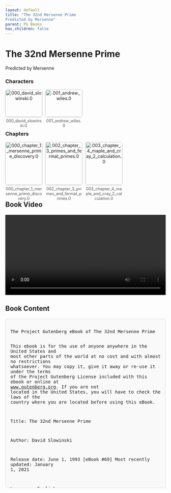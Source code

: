 ```yaml
---
layout: default
title: "The 32nd Mersenne Prime
Predicted by Mersenne"
parent: PG Books
has_children: false
---
```



<style>
.image-gallery {
  display: flex;
  flex-wrap: wrap;
  justify-content: space-between;
  margin-bottom: 20px;
}

.image-row {
  display: flex;
  justify-content: flex-start;
  width: 100%;
  margin-bottom: 20px;
}

.image-item {
  width: 23%;
  margin-right: 2%;
  text-align: center;
}

.image-item:last-child {
  margin-right: 0;
}

.image-item img {
  width: 100%;
  height: auto;
  object-fit: cover;
  border-radius: 5px;
  box-shadow: 0 2px 4px rgba(0,0,0,0.1);
}

.image-item p {
  margin-top: 5px;
  font-size: 0.9em;
  color: #555;
}

.video-container {
  margin: 20px 0;
}

.book-content {
  max-height: 500px;
  overflow-y: auto;
  padding: 15px;
  border: 1px solid #ddd;
  border-radius: 5px;
  background-color: #f9f9f9;
  font-family: monospace;
  white-space: pre-wrap;
  margin-top: 20px;
}
</style>


# The 32nd Mersenne Prime
Predicted by Mersenne

<h3>Characters</h3>
<div class="image-gallery">
<div class="image-row">
  <div class="image-item">
    <img src="../results/The 32nd Mersenne Prime
Predicted by Mersenne/characters/000_david_slowinski.0.png" alt="000_david_slowinski.0">
    <p>000_david_slowinski.0</p>
  </div>
  <div class="image-item">
    <img src="../results/The 32nd Mersenne Prime
Predicted by Mersenne/characters/001_andrew_wiles.0.png" alt="001_andrew_wiles.0">
    <p>001_andrew_wiles.0</p>
  </div>
</div>
</div>

<h3>Chapters</h3>
<div class="image-gallery">
<div class="image-row">
  <div class="image-item">
    <img src="../results/The 32nd Mersenne Prime
Predicted by Mersenne/chapters/000_chapter_1_mersenne_prime_discovery.0.png" alt="000_chapter_1_mersenne_prime_discovery.0">
    <p>000_chapter_1_mersenne_prime_discovery.0</p>
  </div>
  <div class="image-item">
    <img src="../results/The 32nd Mersenne Prime
Predicted by Mersenne/chapters/002_chapter_3_primes_and_fermat_primes.0.png" alt="002_chapter_3_primes_and_fermat_primes.0">
    <p>002_chapter_3_primes_and_fermat_primes.0</p>
  </div>
  <div class="image-item">
    <img src="../results/The 32nd Mersenne Prime
Predicted by Mersenne/chapters/003_chapter_4_maple_and_cray_2_calculation.0.png" alt="003_chapter_4_maple_and_cray_2_calculation.0">
    <p>003_chapter_4_maple_and_cray_2_calculation.0</p>
  </div>
</div>
</div>

<h2>Book Video</h2>
<div class="video-container">
  <video controls width="100%">
    <source src="../videos/The 32nd Mersenne Prime
Predicted by Mersenne.mp4" type="video/mp4">
    Your browser does not support the video tag.
  </video>
</div>


## Book Content

<div class="book-content">
﻿The Project Gutenberg eBook of The 32nd Mersenne Prime
    
This ebook is for the use of anyone anywhere in the United States and
most other parts of the world at no cost and with almost no restrictions
whatsoever. You may copy it, give it away or re-use it under the terms
of the Project Gutenberg License included with this ebook or online
at www.gutenberg.org. If you are not located in the United States,
you will have to check the laws of the country where you are located
before using this eBook.

Title: The 32nd Mersenne Prime

Author: David Slowinski

Release date: June 1, 1993 [eBook #69]
                Most recently updated: January 1, 2021

Language: English



*** START OF THE PROJECT GUTENBERG EBOOK THE 32ND MERSENNE PRIME ***















The 32nd Mersenne Prime


Found by

David Slowinski



In honor of Andrew Wiles' proof of the theorem known as "Fermat's
Last Theorem" stated 350 years ago--but unproven until this week
(February, 1993).  [Fermat's thoughts on primes did not fare so
well, however.  A prime number is an integer, which is evenly
integer divisible only by itself and 1]



  Took 26.562767 minutes to calculate using
  Maple 4.0 on a 512-MW 4 CPU Cray 2



17413590682008709732516359924590332789077936369050
70309746547355383827215620662576319147974364224616
10635130071368293660728159709054586772369049491142
93477202089620405024218873003497567737597556640892
78997985072561905731032163710847069465291689885445
30722380248547797941846968948877581472117196096521
07130138147783655536756743589920967534065512007429
20360681239094095454312630905781679734461358821352
20353524610720279709899877492086995072413691418815
60320836818547291247759862604646096021625722838827
38939891890104617219312155545932570137995324568811
85759966782043075143856381987226504677899075388614
68405916279603561174627301118740917331778061439712
23252614922823735925880038798335047860320508646260
66228106030298325285057443402167635765093406904801
96180095803280184094325223694430165424132888797257
65977078015107463420339422610156966680337109316418
54487286547810910997434248254117348626588963519580
71198202583404083067839892949256267872332894527439
20695451974122398122772326401174424039150015920937
87068453272796560830989864220128391868730035161189
79733328105184771759373887626138545323433504405579
68728147719056082218388701004398775588702287429465
30418575051799454296988244539725771476245577990875
68311840532564542404798382142088105611584840676822
70135804803925814582255917194501180083402087910902
01151741341480787794203353945535671236405974185773
41530533437375928644726832094617576825344689133550
95195193611021061639224774403676840268042637922883
84560259241858113553094413619389142622037784908890
11749119287428821316926386978988782053759945961262
57390082549938094076265673909726680225699951311621
33247049224144525578564980920446543691294374503324
57284246520706784460400257113730563048967639223060
62042869909296709227303145526569915674670093322671
14372195108256757884528720656782904755249884754650
29241543441663021039063857192586295157948252236025
30350689280639523767130698992934529037106328638198
72944691163805472049670778684198151100849663338987
23181474095955146657578402673091942286859369101215
23015536133402563639843939676056769938563638458759
50692542435479710475001640347820999348297477230564
91827709398045519256966625015313173781769626770203
77287101029586671961216109089204307707804205916886
44002327481890007644122190276903816169772117848784
75215615592748800867862353290479279963365272775487
99661074814442103799549936350809802679181534737404
56829727455985991703972913190899208766852416348400
98448613200217149089464476992542440325825817995393
51326296199115596203086686933265180424549265108321
58990500081881155869516585961458918527331316370465
94841764552061185638691869288364223880832413027931
15953490764478945999012337591676454610491119195215
98682849205163096876491461848666037174669533644881
63827279984129306376051973180885099003265891834703
86550710599935482013852589761264042373007681192514
83875652844785087824903684221672830387932398283314
68433009906646660805546484208036002016010925044301
22771573758672026174787277808130284183413920746980
81047308545669968591961224243953307203190906497059
50439348055708211088679225916191695862956245427849
08171059762809706292717441692619399586903384138523
77624096932228957836288262796062126862203560238519
27699738846805929523818537331743093390051863318830
84555651748777824168123851027625568904965784341927
57390828601299179109834538314755218032073643604599
24435222250775969372046568729308396981678698030511
37431507268423064740380038239391329972870039328288
59744581717268565498928749111889374076365982841800
60957011640302867819152110844046000548241237226396
86339274320360003760581054420993342486062329208633
95476255107589899763183411184551495078223977254659
56797261462321869275534956583249268743963563493127
22653193345695665605298778057381710557178194096751
91354318795111858836088771756010318122065917686144
65916282273861375815643354395502575778914211775643
89969415492507683292994688554927447763890679643491
60831284240132347236126184847487944192468959209840
24691877147973704620552335988663282807000643950820
80891023833045939159408052557472944573558051285801
94508515695985243384209438522895589148347342700085
20981063035947543485124972022926723684313186582990
44283621411435030734759109609372405471750559483034
24164135207809922574912574265790558879608159257841
26280283459071295375466769545516191172754805712222
48184630643171236969915869380460304891947346695658
25967761249162775329070015399015587985686494124424
81289997210492286051823362838473338088749231349523
31369156187979170652392610516913955186234707407964
50077487372255742280082298361340312781849646957138
76787946164587574869233047990694845068544655837525
01198439038473732067162389674428000337887259282345
27829303820563981919656508497518720699451593446559
04064170866478437373821985656416702569965038128118
83070834619798948633782422510162041896667159104853
23188935042587816886173327144926883050227877426981
76309428576678994190617721449201126379046299127808
31124628432213266724034986776188476242647972772745
72848555495207589488702882068407064119196694058709
01278985837835219383625295150837644169192739695632
19221164979983604381915309654668152202814978803331
34466408893534133996974743394091487867368394005947
48444798889520890490050143104160754550574029972286
02997510877955582515671266275585291365886204254109
11310374697832345874094399752713808974559290050985
62860387331280265313082015243687210524070297605637
38464760149469124705974964413014509164863336348060
08220148832466447814494009556050633526463562517017
57607894068068535360493881660058251067643641083357
81544458388698131152797056622910191108002645443208
33189463329797536232268388092488059536304704304552
00655746014550028769408849979689366515106803621095
29273367387941479662591902300083865050909903996153
20786433571424775468662645142104909461782584067707
13578234892131515157973035198644793061262395643705
50883533318572587621095830760208504157401584936984
33217415415321126620043259782093305884153987374189
42327416549238246017165999195811230443417813435256
92305690949157264557774084311732015192863290656128
46049328505352359557181166963613189083370400768660
92208235639589501420325675242527122162033295812906
68019189465986433369377306723802061161530449842329
56485874412213059150249402785961381536422971410632
79910078111566444746379147351619336442918655487956
33117007502485146118453394539919144006021097239673
78765396433815964517844796010997178179601323114972
38521127181440037991362859893209448894621560756122
53996986834941592966564093905391114984901089423223
67694583738185909424662749291583394731724194129058
83914665139871226389422051454624754104846854281999
98023605149886018896469802768039066033872386178239
87605885159421957357731562731394268140100322260722
95908088955960500197774779829641436201348116216611
46043348719360789268929073150799848916019434957278
02090598435669777824664855373495367555712103233069
45680860977734806485453460623325155048462282811967
65712909447398895237660398353534837465133243532936
08410645277244613619322028881522197357827682120803
55924261873911329720445406630783130050079970071987
09467496824801646394416091132127081637270733085391
20448882171395433603574210763682247932660379891534
85437676625368440724025010765381307481362198537887
34732061361266725029633406658924111174784294549715
79930648925004835216890913639662831411857711454238
89696397927686212407878183415668177039657454158762
18677009488180880528543416276498216053498002628465
95680397664575073271535577146725664729034142388608
21932086341316767441089619480223755426386574466519
35059182522419985462790410403717095767709151811481
71240501134233554803351093780395354815318030514667
57501342392264169739935178074130450402481594215266
71327732649716048969119271220275479464849059406914
18499100984186874427885689248206431778904064603687
45434775383398378126594256576505683862093067966111
66443310385768104125632791690995909972198256686617
62173580572735848293313446333531124564222081886259
99139555317427885800152629680774805633595346098562
22453822308830555043305209243193189482930430248952
94973701653196947046757782411791889996774915484505
48919541378960155573526773721209464642411818144587
76470691184477130067973680814710662192318854515673
43782694076071886468623279987295171130354555963884
30223275884815698710330378981229677537091083129601
95483639715913109625102262707237280369251604529889
20698495041753903991552435223540426365815856774415
74652129128627174120527939564164596297370153691128
00474923144788377175730715095342136910351407386976
00688722771034862292974912491599704322941229370961
75152703688176695255721202670445672422521525894925
61718258277374513552588019350886959997933292749485
95155009205569097809470994393303682896833034508983
93776085158362860699165710734867559106733103654003
227731929537265832261277204...

[Content truncated for display]
</div>
